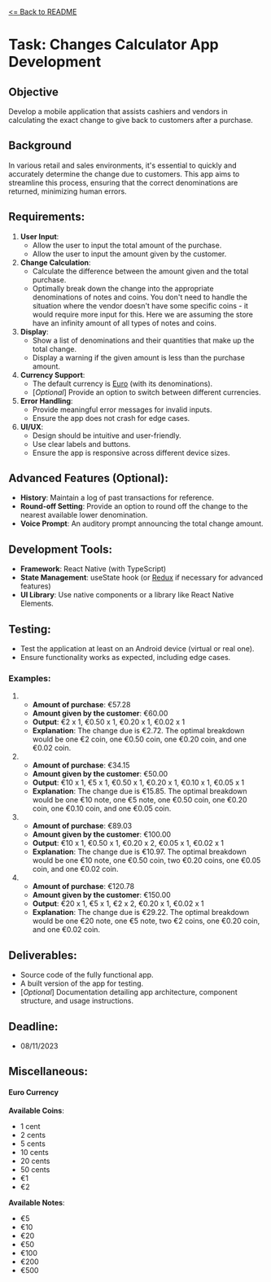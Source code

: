 [<= Back to README](../README.md)
# Task: Changes Calculator App Development

## Objective

Develop a mobile application that assists cashiers and vendors in calculating the exact change to give back to customers after a purchase.

## Background

In various retail and sales environments, it's essential to quickly and accurately determine the change due to customers. This app aims to streamline this process, ensuring that the correct denominations are returned, minimizing human errors.

## Requirements:
1. **User Input**:
    - Allow the user to input the total amount of the purchase.
    - Allow the user to input the amount given by the customer.
2. **Change Calculation**:
    - Calculate the difference between the amount given and the total purchase.
    - Optimally break down the change into the appropriate denominations of notes and coins. You don't need to handle the situation where the vendor doesn't have some specific coins - it would require more input for this. Here we are assuming the store have an infinity amount of all types of notes and coins.
3. **Display**:
    - Show a list of denominations and their quantities that make up the total change.
    - Display a warning if the given amount is less than the purchase amount.
4. **Currency Support**:
    - The default currency is [Euro](#euro-currency) (with its denominations).
    - [_Optional_] Provide an option to switch between different currencies.
5. **Error Handling**:
    - Provide meaningful error messages for invalid inputs.
    - Ensure the app does not crash for edge cases.
6. **UI/UX**:
    - Design should be intuitive and user-friendly.
    - Use clear labels and buttons.
    - Ensure the app is responsive across different device sizes.

## Advanced Features (Optional):
- **History**: Maintain a log of past transactions for reference.
- **Round-off Setting**: Provide an option to round off the change to the nearest available lower denomination.
- **Voice Prompt**: An auditory prompt announcing the total change amount.

## Development Tools:
- **Framework**: React Native (with TypeScript)
- **State Management**: useState hook (or [Redux](https://redux.js.org/introduction/getting-started) if necessary for advanced features)
- **UI Library**: Use native components or a library like React Native Elements.

## Testing:
- Test the application at least on an Android device (virtual or real one).
- Ensure functionality works as expected, including edge cases.

### Examples:

1. 
    - **Amount of purchase**: €57.28
    - **Amount given by the customer**: €60.00
    - **Output**: €2 x 1, €0.50 x 1, €0.20 x 1, €0.02 x 1
    - **Explanation**: The change due is €2.72. The optimal breakdown would be one €2 coin, one €0.50 coin, one €0.20 coin, and one €0.02 coin.

2. 
    - **Amount of purchase**: €34.15
    - **Amount given by the customer**: €50.00
    - **Output**: €10 x 1, €5 x 1, €0.50 x 1, €0.20 x 1, €0.10 x 1, €0.05 x 1
    - **Explanation**: The change due is €15.85. The optimal breakdown would be one €10 note, one €5 note, one €0.50 coin, one €0.20 coin, one €0.10 coin, and one €0.05 coin.

3. 
    - **Amount of purchase**: €89.03
    - **Amount given by the customer**: €100.00
    - **Output**: €10 x 1, €0.50 x 1, €0.20 x 2, €0.05 x 1, €0.02 x 1
    - **Explanation**: The change due is €10.97. The optimal breakdown would be one €10 note, one €0.50 coin, two €0.20 coins, one €0.05 coin, and one €0.02 coin.

4. 
    - **Amount of purchase**: €120.78
    - **Amount given by the customer**: €150.00
    - **Output**: €20 x 1, €5 x 1, €2 x 2, €0.20 x 1, €0.02 x 1
    - **Explanation**: The change due is €29.22. The optimal breakdown would be one €20 note, one €5 note, two €2 coins, one €0.20 coin, and one €0.02 coin.

## Deliverables:
- Source code of the fully functional app.
- A built version of the app for testing.
- [_Optional_] Documentation detailing app architecture, component structure, and usage instructions.

## Deadline:
- 08/11/2023

## Miscellaneous:

#### Euro Currency

**Available Coins**:
- 1 cent
- 2 cents
- 5 cents
- 10 cents
- 20 cents
- 50 cents
- €1
- €2

**Available Notes**:
- €5
- €10
- €20
- €50
- €100
- €200
- €500